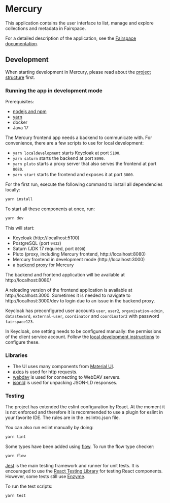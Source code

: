 # Mercury

This application contains the user interface to list, manage and 
explore collections and metadata in Fairspace.

For a detailed description of the application, see the [Fairspace documentation](../../README.adoc).

## Development

When starting development in Mercury,
please read about the [project structure](Structure.md) first.


### Running the app in development mode

Prerequisites:

- [nodejs and npm](https://www.npmjs.com/get-npm)
- [yarn](https://yarnpkg.com/lang/en/)
- docker
- Java 17

The Mercury frontend app needs a backend to communicate with. For convenience, there are a few scripts to use for local development:

- `yarn localdevelopment` starts Keycloak at port `5100`.
- `yarn saturn` starts the backend at port `8090`.
- `yarn pluto` starts a proxy server that also serves the frontend at port `8080`.
- `yarn start` starts the frontend and exposes it at port `3000`.

For the first run, execute the following command to install all dependencies locally:
```bash
yarn install
``` 

To start all these components at once, run:
```bash
yarn dev
``` 

This will start:
- Keycloak (http://localhost:5100)
- PostgreSQL (port `9432`)
- Saturn (JDK 17 required, port `8090`)
- Pluto (proxy, including Mercury frontend, http://localhost:8080)
- Mercury frontend in development mode (http://localhost:3000)
- a [backend proxy](src/setupProxy.js) for Mercury

The backend and frontend application will be available at http://localhost:8080/

A reloading version of the frontend application is available at http://localhost:3000.
Sometimes it is needed to navigate to http://localhost:3000/dev to login due to an issue in the backend proxy.

Keycloak has preconfigured user accounts `user`, `user2`, `organisation-admin`, `datasteward`, `external-user`, `coordinator` and `coordinator2` with password `fairspace123`.

In Keycloak, one setting needs to be configured manually: the permissions of the client service account. Follow the [local development instructions](https://docs.fairway.app/#_local_development) to configure these.


### Libraries

- The UI uses many components from [Material UI](https://material-ui.com/).
- [axios](https://github.com/axios/axios) is used for http requests.
- [webdav](https://github.com/perry-mitchell/webdav-client) is used for connecting to WebDAV servers.
- [jsonld](https://github.com/digitalbazaar/jsonld.js) is used for unpacking JSON-LD responses.

### Testing

The project has extended the eslint configuration by React. At the moment it is not enforced and therefore it is recommended to use a plugin for eslint in your favorite IDE. The rules are in the .eslintrc.json file.

You can also run eslint manually by doing:  
```bash
yarn lint
```

Some types have been added using [flow]. To run the flow type checker:
```bash
yarn flow
```

[Jest] is the main testing framework and runner for unit tests.
It is encouraged to use the [React Testing Library] for testing React components.
However, some tests still use [Enzyme].

To run the test scripts:  
```bash
yarn test
```


[flow]: https://flow.org/en/docs/lang/
[Jest]: https://jestjs.io/docs/en/getting-started
[Enzyme]: https://airbnb.io/enzyme/
[React Testing Library]: https://github.com/testing-library/react-testing-library
